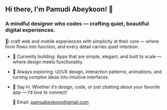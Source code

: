 ## Hi there, I'm Pamudi Abeykoon! 👋
### A mindful designer who codes — crafting quiet, beautiful digital experiences.

🌿I craft web and mobile experiences with simplicity at their core — where form flows into function, and every detail carries quiet intention.

- 🔭 Currently building: Apps that are simple, elegant, and built to scale — where design meets functionality.

- 🌱 Always exploring: UI/UX design, interaction patterns, animations, and turning complex ideas into intuitive interfaces.

- 💌 Say hi: Whether it’s design, code, or just chatting about your favorite app — I’d love to connect!
  
  📩 Email: [pamuabeykoon@gmail.com](mailto:pamudiabeykoon4@gmail.com)  

<!--
**PamudiAbeykoon/PamudiAbeykoon** is a ✨ _special_ ✨ repository because its `README.md` (this file) appears on your GitHub profile.

Here are some ideas to get you started:

- 🔭 I’m currently working on ...
- 🌱 I’m currently learning ...
- 👯 I’m looking to collaborate on ...
- 🤔 I’m looking for help with ...
- 💬 Ask me about ...
- 📫 How to reach me: ...
- 😄 Pronouns: ...
- ⚡ Fun fact: ...
-->
